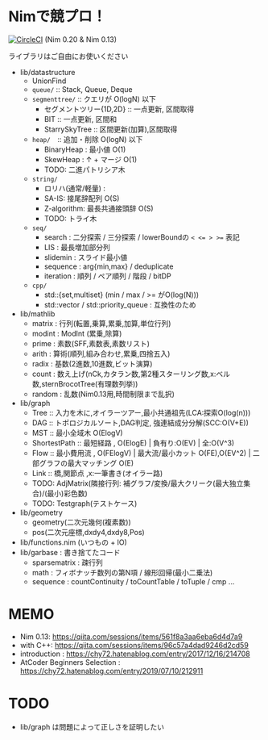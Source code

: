 
# Nimで競プロ！

[![CircleCI](https://circleci.com/gh/Muratam/yukicoder-nim/tree/master.svg?style=svg)](https://circleci.com/gh/Muratam/yukicoder-nim/tree/master) (Nim 0.20 & Nim 0.13)

ライブラリはご自由にお使いください
- lib/datastructure
  - UnionFind
  - `queue/` :: Stack, Queue, Deque
  - `segmenttree/` :: クエリが O(logN) 以下
    - セグメントツリー{1D,2D} :: 一点更新, 区間取得
    - BIT :: 一点更新, 区間和
    - StarrySkyTree :: 区間更新(加算),区間取得
  - `heap/`　:: 追加・削除 O(logN) 以下
    - BinaryHeap : 最小値 O(1)
    - SkewHeap : ↑ + マージ O(1)
    - TODO: 二進パトリシア木
  - `string/`
    - ロリハ(通常/軽量) :
    - SA-IS: 接尾辞配列 O(S)
    - Z-algorithm: 最長共通接頭辞 O(S)
    - TODO: トライ木
  - `seq/`
    - search : 二分探索 / 三分探索 / lowerBoundの `< <= > >=` 表記
    - LIS : 最長増加部分列
    - slidemin : スライド最小値
    - sequence : arg{min,max} / deduplicate
    - iteration : 順列 / ペア順列 / 階段 / bitDP
  - `cpp/`
    - std::{set,multiset} (min / max / >= がO(log(N)))
    - std::vector / std::priority_queue : 互換性のため
- lib/mathlib
  - matrix : 行列(転置,乗算,累乗,加算,単位行列)
  - modint : ModInt (累乗,除算)
  - prime : 素数(SFF,素数表,素数リスト)
  - arith : 算術(順列,組み合わせ,累乗,四捨五入)
  - radix : 基数(2進数,10進数,ビット演算)
  - count : 数え上げ(nCk,カタラン数,第2種スターリング数,x:ベル数,sternBrocotTree(有理数列挙))
  - random : 乱数(Nim0.13用,時間制限まで乱択)
- lib/graph
  - Tree :: 入力を木に,オイラーツアー,最小共通祖先(LCA:探索O(log(n)))
  - DAG :: トポロジカルソート,DAG判定, 強連結成分分解(SCC:O(V+E))
  - MST :: 最小全域木 O(ElogV)
  - ShortestPath :: 最短経路 , O(ElogE) | 負有り:O(EV) | 全:O(V^3)
  - Flow :: 最小費用流 , O(FElogV) | 最大流/最小カット O(FE),O(EV^2) | 二部グラフの最大マッチング O(E)
  - Link :: 橋,関節点 ,x:一筆書き(オイラー路)
  - TODO: AdjMatrix(隣接行列: 補グラフ/変換/最大クリーク(最大独立集合)/(最小)彩色数)
  - TODO: Testgraph(テストケース)
- lib/geometry
  - geometry(二次元幾何(複素数))
  - pos(二次元座標,dxdy4,dxdy8,Pos)
- lib/functions.nim (いつもの + IO)
- lib/garbase : 書き捨てたコード
  - sparsematrix : 疎行列
  - math : フィボナッチ数列の第N項 / 線形回帰(最小二乗法)
  - sequence : countContinuity / toCountTable / toTuple / cmp ...

# MEMO
- Nim 0.13: https://qiita.com/sessions/items/561f8a3aa6eba6d4d7a9
- with C++: https://qiita.com/sessions/items/96c57a4dad9246d2cd59
- introduction : https://chy72.hatenablog.com/entry/2017/12/16/214708
- AtCoder Beginners Selection : https://chy72.hatenablog.com/entry/2019/07/10/212911

# TODO
- lib/graph は問題によって正しさを証明したい

